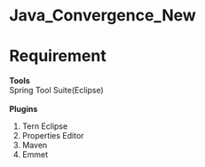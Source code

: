 # Java_Convergence_New<br>
# Requirement<br>
<b>Tools</b><br>
Spring Tool Suite(Eclipse)<br>
<br>
<b>Plugins</b><br>
1. Tern Eclipse
2. Properties Editor
3. Maven
4. Emmet
